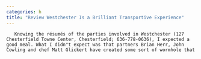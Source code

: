 ```yaml
---
categories: h
title: "Review Westchester Is a Brilliant Transportive Experience"
---
```


      
      

      
       Knowing the résumés of the parties involved in Westchester (127 Chesterfield Towne Center, Chesterfield; 636-778-0636), I expected a good meal. What I didn"t expect was that partners Brian Herr, John Cowling and chef Matt Glickert have created some sort of wormhole that